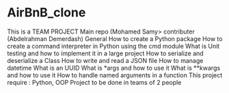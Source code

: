 # AirBnB_clone
This is a TEAM PROJECT
Main repo (Mohamed Samy>
contributer (Abdelrahman Demerdash)
General
How to create a Python package
How to create a command interpreter in Python using the cmd module
What is Unit testing and how to implement it in a large project
How to serialize and deserialize a Class
How to write and read a JSON file
How to manage datetime
What is an UUID
What is *args and how to use it
What is **kwargs and how to use it
How to handle named arguments in a function
This project require : Python, OOP
Project to be done in teams of 2 people

